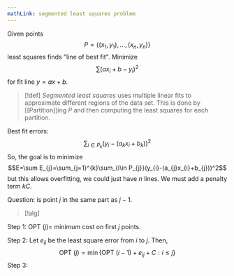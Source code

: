 ```yaml
---
mathLink: segmented least squares problem
---
```

Given points $$P=\{(x_{1},y_{1}),\ldots,(x_{n},y_{n})\}$$least squares finds "line of best fit". Minimize $$\sum(ax_{i}+b-y_{i})^{2}$$for fit line $y=ax+b$.

>[!def]
>*Segmented least squares* uses multiple linear fits to approximate different regions of the data set. This is done by [[Partition]]ing $P$ and then computing the least squares for each partition.

Best fit errors: $$\sum_{i\in P_{k}}(y_{i}-(a_{k}x_{i}+b_{k}))^{2}$$So, the goal is to minimize $$E=\sum E_{j}=\sum_{j=1}^{k}\sum_{i\in P_{j}}(y_{i}-(a_{j}x_{i}+b_{j}))^2$$but this allows overfitting, we could just have $n$ lines. We must add a penalty term $kC$. 

Question: is point $j$ in the same part as $j-1$. 

>[!alg] 

Step 1: $\text{OPT }(j)=$ minimum cost on first $j$ points. 

Step 2: Let $e_{ij}$ be the least square error from $i$ to $j$. Then, $$\text{OPT }(j)=\min\{\text{OPT }(i-1)+e_{ij}+C:i≤j\}$$
Step 3: 
